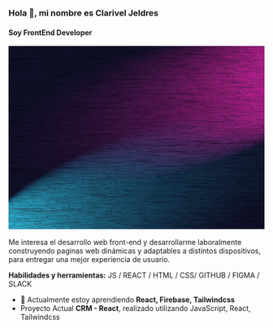 ### Hola 👋, mi nombre es Clarivel Jeldres
#### Soy FrontEnd Developer
<img src='Banner Github.gif' height='360'>

Me interesa el desarrollo web front-end y desarrollarme laboralmente construyendo paginas web dinámicas y adaptables a distintos dispositivos, 
para entregar una mejor experiencia de usuario.



**Habilidades y herramientas:**  JS / REACT / HTML / CSS/ GITHUB / FIGMA / SLACK
 
- 🌱 Actualmente estoy aprendiendo **React, Firebase, Tailwindcss**
- Proyecto Actual **CRM - React**, realizado utilizando JavaScript, React, Tailwindcss


